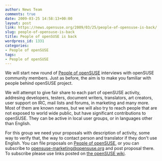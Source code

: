 ```yaml
---
author: News Team
comments: true
date: 2009-03-25 14:58:13+00:00
layout: post
link: https://news.opensuse.org/2009/03/25/people-of-opensuse-is-back/
slug: people-of-opensuse-is-back
title: People of openSUSE is back
wordpress_id: 1331
categories:
- People of openSUSE
tags:
- People of openSUSE
---
```


We will start new round of [People of openSUSE](http://en.opensuse.org/People_of_openSUSE) interviews with openSUSE community members. Just as before, the aim is to make you familiar with people behind openSUSE project. 

We will attempt to give fair share to each part of openSUSE activity, addresing developers, testers, document writers, translators, art creators, user support on IRC, mail lists and forums, in marketing and many more. Most of them are known names, but we will also try to reach people that are not exposed to world wide public, but have significant contributions to openSUSE. They can be active in local user groups, or in languages other than English. 

For this group we need your proposals with description of activity, some way to verify that, the way to contact person and translator if they don't use English. You can file proposals on [People of openSUSE](http://en.opensuse.org/People_of_openSUSE), or you can subscribe to opensuse-marketing@opensuse.org and post proposal there. To subscribe please use links posted on [the openSUSE wiki](http://en.opensuse.org/Communicate/Mailinglists).
